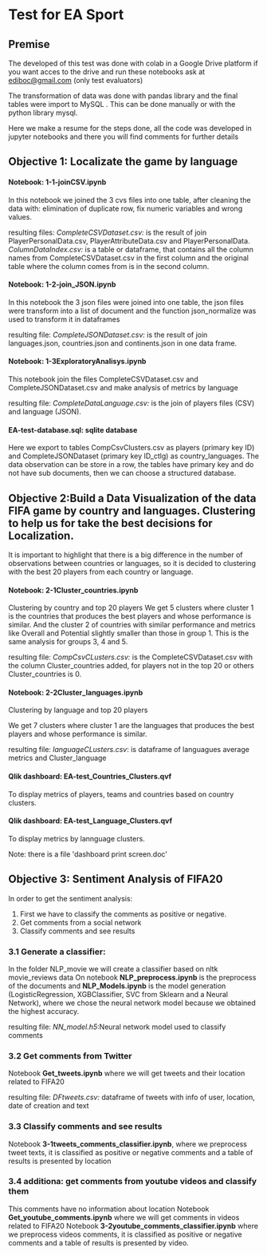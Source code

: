 # Test for EA Sport


## Premise

The developed of this test was done with colab in a Google Drive platform if you want acces to the drive and run these notebooks ask at ediboc@gmail.com (only test evaluators)

The transformation of data was done with pandas library  and the final tables were import to MySQL . This can be done manually or with the python library mysql.

Here we make a resume for the steps done, all the code was developed in jupyter notebooks and there you will find comments for further details

## Objective 1: Localizate the game by language

#### Notebook: 1-1-joinCSV.ipynb

In this notebook we joined the 3 cvs files into one table, after cleaning the data with: elimination of duplicate row, fix numeric variables and wrong values.

resulting files: 
*CompleteCSVDataset.csv:* is the result of join PlayerPersonalData.csv, PlayerAttributeData.csv and PlayerPersonalData.
*ColumnDataIndex.csv:* is a table or dataframe, that contains all the column names from CompleteCSVDataset.csv in the first column and the original table where the column comes from is in the second column.

#### Notebook: 1-2-join_JSON.ipynb

In this notebook the 3 json files were joined into one table, the json files were transform into a list of document and the function json_normalize was used to transform it in dataframes

resulting file: 
*CompleteJSONDataset.csv:* is the result of join languages.json, countries.json and continents.json in one data frame.

#### Notebook: 1-3ExploratoryAnalisys.ipynb
This notebook join the files CompleteCSVDataset.csv and CompleteJSONDataset.csv and make analysis of metrics by language

resulting file: 
*CompleteDataLanguage.csv:* is the join of players files (CSV) and language (JSON).


#### EA-test-database.sql: sqlite database
Here we export to tables CompCsvClusters.csv as players (primary key ID) and CompleteJSONDataset (primary key ID_ctlg) as country_languages.
The data observation can be store in a row, the tables have primary key and do not have sub documents, then we can choose a structured database.
 
## Objective 2:Build a Data Visualization of the data FIFA game by country and languages. Clustering to help us for take the best decisions for Localization.

It is important to highlight that there is a big difference in the number of observations between countries or languages, so it is decided to clustering with the best 20 players from each country or language.

#### Notebook: 2-1Cluster_countries.ipynb
Clustering by country and top 20 players
We get 5 clusters where cluster 1 is the countries that produces the best players and whose performance is similar.
And the cluster 2 of countries with similar performance and metrics like Overall and Potential slightly smaller than those in group 1.
This is the same analysis for groups 3, 4 and 5.

resulting file: 
*CompCsvCLusters.csv:* is the CompleteCSVDataset.csv with the column Cluster_countries added, for players not in the top 20 or others Cluster_countries is 0. 

#### Notebook: 2-2Cluster_languages.ipynb
Clustering by language and top 20 players

We get 7 clusters where cluster 1 are the languages that produces the best players and whose performance is similar.

resulting file: 
*languageCLusters.csv*: is dataframe of languagues average metrics and Cluster_language

#### Qlik dashboard: EA-test_Countries_Clusters.qvf
To display metrics of players, teams and countries based on country clusters.

#### Qlik dashboard: EA-test_Language_Clusters.qvf
To display metrics by lannguage clusters.

Note: there is a file 'dashboard print screen.doc'

## Objective 3: Sentiment Analysis of FIFA20

In order to get the sentiment analysis:
1) First we have to classify the comments as positive or negative.
2) Get comments from a social network
3) Classify comments and see results


### 3.1 Generate a classifier: 
In the folder NLP_movie we will create a classifier based on nltk movie_reviews data
On notebook **NLP_preprocess.ipynb** is the preprocess of the documents and **NLP_Models.ipynb** is the model generation (LogisticRegression, XGBClassifier, SVC from Sklearn and a Neural Network), where we chose the neural network model because we obtained the highest accuracy.

resulting file: 
*NN_model.h5*:Neural network model used to classify comments

### 3.2 Get comments from Twitter
Notebook **Get_tweets.ipynb** where we will get tweets and their location related to FIFA20

resulting file: 
*DFtweets.csv:*  dataframe of tweets with info of user, location, date of creation and text

### 3.3  Classify comments and see results
Notebook **3-1tweets_comments_classifier.ipynb**, where we preprocess tweet texts, it is classified as positive or negative comments and a table of results is presented by location 

### 3.4 additiona: get comments from youtube videos and classify them
This comments have no information about location
Notebook **Get_youtube_comments.ipynb** where we will get comments in videos related to FIFA20
Notebook **3-2youtube_comments_classifier.ipynb** where we preprocess videos comments, it is classified as positive or negative comments and a table of results is presented by video.

